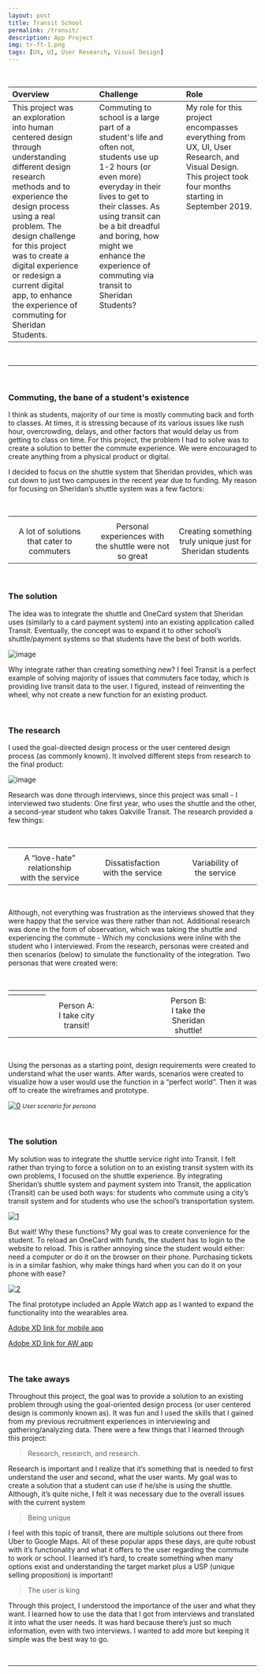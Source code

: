 ```yaml
---
layout: post
title: Transit School
permalink: /transit/
description: App Project
img: tr-ft-1.png
tags: [UX, UI, User Research, Visual Design]
---
```

<br>

<table>
<colgroup>
<col width="30%" />
<col width="5%" />
<col width="30%" />
<col width="5%" />
<col width="30%" />
</colgroup>
<thead>
<tr align="left">
<th>Overview</th>
<th></th>
<th>Challenge</th>
<th></th>
<th>Role</th>
</tr>
</thead>
  
<tbody>

<tr>
<td markdown="span" style="vertical-align: top; text-align: left;">This project was an exploration into human centered design through understanding different design research methods and to experience the design process using a real problem. The design challenge for this project was to create a digital experience or redesign a current digital app, to enhance the experience of commuting for Sheridan Students.</td>

<td></td>

<td markdown="span" style="vertical-align: top; text-align: left;">Commuting to school is a large part of a student's life and often not, students use up 1-2 hours (or even more) everyday in their lives to get to their classes. As using transit can be a bit dreadful and boring, how might we enhance the experience of commuting via transit to Sheridan Students?</td>

<td></td>

<td markdown="span" style="vertical-align: top; text-align: left;">My role for this project encompasses everything from UX, UI, User Research, and Visual Design. This project took four months starting in September 2019.</td>

</tr>

</tbody>
</table>

<br>

<hr>

<br>

### Commuting, the bane of a student's existence

I think as students, majority of our time is mostly commuting back and forth to classes. At times, it is stressing because of its various issues like rush hour, overcrowding, delays, and other factors that would delay us from getting to class on time. For this project, the problem I had to solve was to create a solution to better the commute experience. We were encouraged to create anything from a physical product or digital.

I decided to focus on the shuttle system that Sheridan provides, which was cut down to just two campuses in the recent year due to funding. My reason for focusing on Sheridan’s shuttle system was a few factors: 

<br>

<table>
<colgroup>
<col width="33.33%" />
<col width="33.33%" />
<col width="33.33%" />
</colgroup>
  <tr>
    <th align="center"><i class="fas fa-mobile-alt"></i></th>
    <th align="center"><i class="fas fa-bus-alt"></i></th>
    <th align="center"><i class="fas fa-users"></i></th>
  </tr>
  <tr>
    <td align="center">A lot of solutions that cater to commuters</td>
    <td align="center">Personal experiences with the shuttle were not so great </td>
    <td align="center">Creating something truly unique just for Sheridan students</td>
  </tr>
</table>

<br>    

### The solution

The idea was to integrate the shuttle and OneCard system that Sheridan uses (similarly to a card payment system) into an existing application called Transit. Eventually, the concept was to expand it to other school’s shuttle/payment systems so that students have the best of both worlds.

![image](/images/posts/transit1.png)

Why integrate rather than creating something new? I feel Transit is a perfect example of solving majority of issues that commuters face today, which is providing live transit data to the user. I figured, instead of reinventing the wheel, why not create a new function for an existing product.

<br>

### The research

I used the goal-directed design process or the user centered design process (as commonly known). It involved different steps from research to the final product:

![image](/images/posts/ta9.png)

Research was done through interviews, since this project was small - I interviewed two students: One first year, who uses the shuttle and the other, a second-year student who takes Oakville Transit. The research provided a few things:

<br>

<table>
  <colgroup>
<col width="33.33%" />
<col width="33.33%" />
<col width="33.33%" />
</colgroup>
  <tr>
    <th align="center"><i class="fas fa-heart"></i></th>
    <th align="center"><i class="fas fa-meh"></i></th>
    <th align="center"><i class="fas fa-arrows-alt-h"></i></th>
  </tr>
  <tr>
    <td align="center">A “love-hate” relationship <br> with the service</td>
    <td align="center">Dissatisfaction <br> with the service</td>
    <td align="center">Variability of <br> the service</td>
  </tr>
</table>

<br>   

Although, not everything was frustration as the interviews showed that they were happy that the service was there rather than not. Additional research was done in the form of observation, which was taking the shuttle and experiencing the commute - Which my conclusions were inline with the student who I interviewed.
From the research, personas were created and then scenarios (below) to simulate the functionality of the integration. Two personas that were created were:

<br>

<table>
  <colgroup>
<col width="15%" />
<col width="25%" />
<col width="20%" />
<col width="25%" />
<col width="15%" />
</colgroup>
  <tr>
    <th align="center"></th>
    <th align="center"><i class="fas fa-user-tie"></i></th>
    <th align="center"></th>
    <th align="center"><i class="fas fa-user-ninja"></i></th>
    <th align="center"></th>
  </tr>
  <tr>
    <th align="center"></th>
    <td align="center">Person A:<br> I take city transit!</td>
    <td align="center"></td>
    <td align="center">Person B:<br> I take the Sheridan shuttle!</td>
    <td align="center"></td>
  </tr>
</table>

<br>    

Using the personas as a starting point, design requirements were created to understand what the user wants. After wards, scenarios were created to visualize how a user would use the function in a “perfect world”. Then it was off to create the wireframes and prototype.

[![0](/images/posts/scenario1.png)](https://wilsontruong.com/images/posts/scenario1.png)
<i style="font-size:12px;">User scenario for persona</i>

<br>

### The solution

My solution was to integrate the shuttle service right into Transit. I felt rather than trying to force a solution on to an existing transit system with its own problems, I focused on the shuttle experience. By integrating Sheridan’s shuttle system and payment system into Transit, the application (Transit) can be used both ways: for students who commute using a city’s transit system and for students who use the school’s transportation system. 

[![1](/images/posts/app2.png)](https://wilsontruong.com/images/posts/app2.png)

But wait! Why these functions? My goal was to create convenience for the student. To reload an OneCard with funds, the student has to login to the website to reload. This is rather annoying since the student would either: need a computer or do it on the browser on their phone. Purchasing tickets is in a similar fashion, why make things hard when you can do it on your phone with ease?

[![2](/images/posts/app1.png)](https://wilsontruong.com/images/posts/app1.png)

The final prototype included an Apple Watch app as I wanted to expand the functionality into the wearables area. 

<a href="https://xd.adobe.com/view/41d5c0b7-eda9-420f-4deb-c0afe5c24466-37e4/">Adobe XD link for mobile app</a>

<a href="https://xd.adobe.com/view/53789c02-e1b8-40ae-5e5f-6407566c4d51-2549/">Adobe XD link for AW app</a>

<br>

### The take aways
Throughout this project, the goal was to provide a solution to an existing problem through using the goal-oriented design process (or user centered design is commonly known as). It was fun and I used the skills that I gained from my previous recruitment experiences in interviewing and gathering/analyzing data. There were a few things that I learned through this project:

> Research, research, and research.

Research is important and I realize that it’s something that is needed to first understand the user and second, what the user wants. My goal was to create a solution that a student can use if he/she is using the shuttle. Although, it’s quite niche, I felt it was necessary due to the overall issues with the current system

> Being unique

I feel with this topic of transit, there are multiple solutions out there from Uber to Google Maps. All of these popular apps these days, are quite robust with it’s functionality and what it offers to the user regarding the commute to work or school. I learned it’s hard, to create something when many options exist and understanding the target market plus a USP (unique selling proposition) is important!

> The user is king

Through this project, I understood the importance of the user and what they want. I learned how to use the data that I got from interviews and translated it into what the user needs. It was hard because there’s just so much information, even with two interviews. I wanted to add more but keeping it simple was the best way to go.

<br>

<hr>
